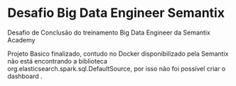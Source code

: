# Desafio Big Data Engineer Semantix
Desafio de Conclusão do treinamento Big Data Engineer da Semantix Academy 

Projeto Basico finalizado, contudo no Docker disponibilizado pela Semantix não está encontrando a biblioteca org.elasticsearch.spark.sql.DefaultSource, por isso não foi possível criar o dashboard .
